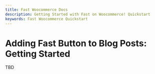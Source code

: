 ```yaml
---
title: Fast Woocommerce Docs
description: Getting Started with Fast on Woocommerce! Quickstart
keywords: Fast Woocommerce Quickstart
---
```


# Adding Fast Button to Blog Posts: Getting Started

TBD
